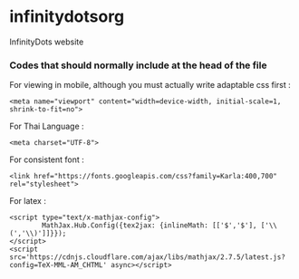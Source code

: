 # infinitydotsorg
InfinityDots website

### Codes that should normally include at the head of the file

For viewing in mobile, although you must actually write adaptable css first :  
~~~~
<meta name="viewport" content="width=device-width, initial-scale=1, shrink-to-fit=no">
~~~~

For Thai Language :  
~~~~
<meta charset="UTF-8">
~~~~

For consistent font :  
~~~~
<link href="https://fonts.googleapis.com/css?family=Karla:400,700" rel="stylesheet">
~~~~

For latex :  
~~~~
<script type="text/x-mathjax-config">
  		MathJax.Hub.Config({tex2jax: {inlineMath: [['$','$'], ['\\(','\\)']]}});
</script>
<script src='https://cdnjs.cloudflare.com/ajax/libs/mathjax/2.7.5/latest.js?config=TeX-MML-AM_CHTML' async></script>
~~~~